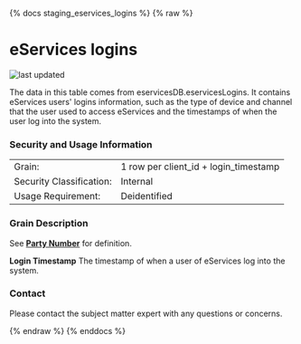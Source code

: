 {% docs staging_eservices_logins %}
{% raw %}

# eServices logins

![last updated](assets/update_badges/staging_eservices_logins.svg)

The data in this table comes from eservicesDB.eservicesLogins. It contains eServices users' 
logins information, such as the type of device and channel that the user used to access 
eServices and the timestamps of when the user log into the system.

### Security and Usage Information
|                          |                                       |
|--------------------------|---------------------------------------|
| Grain:                   | 1 row per client_id + login_timestamp |
| Security Classification: | Internal                              |
| Usage Requirement:       | Deidentified                          |

### Grain Description
See [**Party Number**](#!/exposure/docs.business_glossary.glossary#party_number)
for definition.

**Login Timestamp**
The timestamp of when a user of eServices log into the system. 

### Contact
Please contact the subject matter expert with any questions or concerns.

{% endraw %}
{% enddocs %}